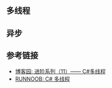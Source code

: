 ## 多线程

## 异步

## 参考链接
<!-- 更改 _sidebar.md 和 file.md -->
- [博客园: 进阶系列（11）—— C#多线程](https://www.cnblogs.com/wyh19941210/p/9620806.html)
- [RUNNOOB: C# 多线程](https://www.runoob.com/csharp/csharp-multithreading.html)

